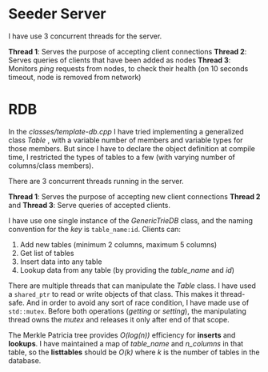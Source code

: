 # Seeder Server

I have use 3 concurrent threads for the server.

**Thread 1**: Serves the purpose of accepting client connections
**Thread 2**: Serves queries of clients that have been added as nodes
**Thread 3**: Monitors _ping_ requests from nodes, to check their health (on 10 seconds timeout, node is removed from network)

# RDB

In the _classes/template-db.cpp_ I have tried implementing a generalized class _Table_ , with a variable number of members and variable types for those members. But since I have to declare the object definition at compile time, I restricted the types of tables to a few (with varying number of columns/class members).

There are 3 concurrent threads running in the server.

**Thread 1**: Serves the purpose of accepting new client connections
**Thread 2** and **Thread 3**: Serve queries of accepted clients.

I have use one single instance of the _GenericTrieDB_ class, and the naming convention for the _key_ is `table_name:id`. Clients can:

1. Add new tables (minimum 2 columns, maximum 5 columns)
2. Get list of tables
3. Insert data into any table
4. Lookup data from any table (by providing the _table_name_ and _id_)

There are multiple threads that can manipulate the _Table_ class. I have used a `shared_ptr` to read or write objects of that class. This makes it thread-safe. And in order to avoid any sort of race condition, I have made use of `std::mutex`. Before both operations (_getting_ or _setting_), the manipulating thread owns the _mutex_ and releases it only after end of that scope.

The Merkle Patricia tree provides _O(log(n))_ efficiency for **inserts** and **lookups**. I have maintained a map of _table_name_ and _n_columns_ in that table, so the **listtables** should be _O(k)_ where _k_ is the number of tables in the database.
